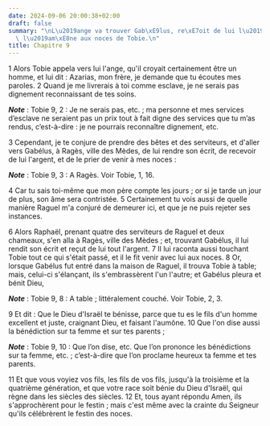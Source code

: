 ```yaml
---
date: 2024-09-06 20:00:38+02:00
draft: false
summary: "\nL\u2019ange va trouver Gab\xE9lus, re\xE7oit de lui l\u2019argent, et\
  \ l\u2019am\xE8ne aux noces de Tobie.\n"
title: Chapitre 9
---
```





1 Alors Tobie appela vers lui l'ange, qu'il croyait certainement être un homme, et lui dit : Azarias, mon frère, je demande que tu écoutes mes paroles. 2 Quand je me livrerais à toi comme esclave, je ne serais pas dignement reconnaissant de tes soins.

***Note*** :  Tobie 9, 2 : Je ne serais pas, etc. ; ma personne et mes services d’esclave ne seraient pas un prix tout à fait digne des services que tu m’as rendus, c’est-à-dire : je ne pourrais reconnaître dignement, etc.

3 Cependant, je te conjure de prendre des bêtes et des serviteurs, et d'aller vers Gabélus, à Ragès, ville des Mèdes, de lui rendre son écrit, de recevoir de lui l'argent, et de le prier de venir à mes noces :

***Note*** :  Tobie 9, 3 : A Ragès. Voir Tobie, 1, 16.

4 Car tu sais toi-même que mon père compte les jours ; or si je tarde un jour de plus, son âme sera contristée. 5 Certainement tu vois aussi de quelle manière Raguel m'a conjuré de demeurer ici, et que je ne puis rejeter ses instances.


6 Alors Raphaël, prenant quatre des serviteurs de Raguel et deux chameaux, s'en alla à Ragès, ville des Mèdes ; et, trouvant Gabélus, il lui rendit son écrit et reçut de lui tout l'argent. 7 Il lui raconta aussi touchant Tobie tout ce qui s'était passé, et il le fit venir avec lui aux noces. 8 Or, lorsque Gabélus fut entré dans la maison de Raguel, il trouva Tobie à table; mais, celui-ci s'élançant, ils s'embrassèrent l'un l'autre; et Gabélus pleura et bénit Dieu,

***Note*** :  Tobie 9, 8 : A table ; littéralement couché. Voir Tobie, 2, 3.

9 Et dit : Que le Dieu d'Israël te bénisse, parce que tu es le fils d'un homme excellent et juste, craignant Dieu, et faisant l'aumône. 10 Que l'on dise aussi la bénédiction sur ta femme et sur tes parents ;

***Note*** :  Tobie 9, 10 : Que l’on dise, etc. Que l’on prononce les bénédictions sur ta femme, etc. ; c’est-à-dire que l’on proclame heureux ta femme et tes parents.

11 Et que vous voyiez vos fils, les fils de vos fils, jusqu'à la troisième et la quatrième génération, et que votre race soit bénie du Dieu d'Israël, qui règne dans les siècles des siècles. 12 Et, tous ayant répondu Amen, ils s'approchèrent pour le festin ; mais c'est même avec la crainte du Seigneur qu'ils célébrèrent le festin des noces.

